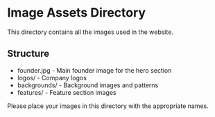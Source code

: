 # Image Assets Directory

This directory contains all the images used in the website.

## Structure
- founder.jpg - Main founder image for the hero section
- logos/ - Company logos
- backgrounds/ - Background images and patterns
- features/ - Feature section images

Please place your images in this directory with the appropriate names. 